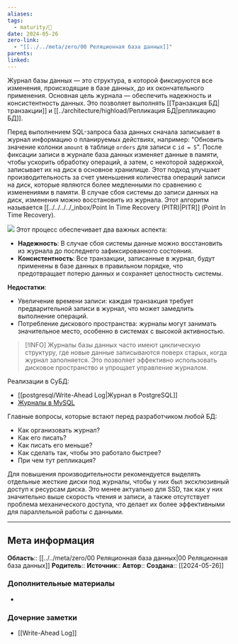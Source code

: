 ```yaml
---
aliases: 
tags:
  - maturity/🌱
date: 2024-05-26
zero-link:
  - "[[../../meta/zero/00 Реляционная база данных]]"
parents: 
linked: 
---
```

Журнал базы данных — это структура, в которой фиксируются все изменения, происходящие в базе данных, до их окончательного применения. Основная цель журнала — обеспечить надежность и консистентность данных. Это позволяет выполнять [[Транзакция БД|транзакции]] и [[../architecture/highload/Репликация БД|репликацию БД]].

Перед выполнением SQL-запроса база данных сначала записывает в журнал информацию о планируемых действиях, например: "Обновить значение колонки `amount` в таблице `orders` для записи с `id = 5`". После фиксации записи в журнале база данных изменяет данные в памяти, чтобы ускорить обработку операций, а затем, с некоторой задержкой, записывает их на диск в основное хранилище. Этот подход улучшает производительность за счет уменьшения количества операций записи на диск, которые являются более медленными по сравнению с изменениями в памяти. В случае сбоя системы до записи данных на диск, изменения можно восстановить из журнала. Этот алгоритм называется [[../../../../_inbox/Point In Time Recovery (PITR)|PITR]] (Point In Time Recovery).

![](Pasted%20image%2020240528081137.png)
Этот процесс обеспечивает два важных аспекта:
- **Надежность**: В случае сбоя системы данные можно восстановить из журнала до последнего зафиксированного состояния.
- **Консистентность**: Все транзакции, записанные в журнал, будут применены в базе данных в правильном порядке, что предотвращает потерю данных и сохраняет целостность системы.

**Недостатки**:
- Увеличение времени записи: каждая транзакция требует предварительной записи в журнал, что может замедлить выполнение операций.
- Потребление дискового пространства: журналы могут занимать значительное место, особенно в системах с высокой активностью.

> [!INFO]
> Журналы базы данных часто имеют циклическую структуру, где новые данные записываются поверх старых, когда журнал заполняется. Это позволяет эффективно использовать дисковое пространство и упрощает управление журналом.

Реализации в СуБД:
- [[postgresql/Write-Ahead Log|Журнал в PostgreSQL]]
- [Журналы в MySQL](mysql/Журналы%20в%20MySQL.md)

Главные вопросы, которые встают перед разработчиком любой БД:
- Как организовать журнал?
- Как его писать?
- Как писать его меньше?
- Как сделать так, чтобы это работало быстрее?
- При чем тут репликация?

Для повышения производительности рекомендуется выделять отдельные жесткие диски под журналы, чтобы у них был эксклюзивный доступ к ресурсам диска. Это менее актуально для SSD, так как у них значительно выше скорость чтения и записи, а также отсутствует проблема механического доступа, что делает их более эффективными для параллельной работы с данными.
***
## Мета информация
**Область**:: [[../../meta/zero/00 Реляционная база данных|00 Реляционная база данных]]
**Родитель**:: 
**Источник**:: 
**Автор**:: 
**Создана**:: [[2024-05-26]]
### Дополнительные материалы
- 
### Дочерние заметки
<!-- QueryToSerialize: LIST FROM [[]] WHERE contains(Родитель, this.file.link) or contains(parents, this.file.link) -->
<!-- SerializedQuery: LIST FROM [[]] WHERE contains(Родитель, this.file.link) or contains(parents, this.file.link) -->
- [[Write-Ahead Log]]
<!-- SerializedQuery END -->
